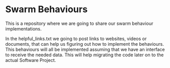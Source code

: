 # Swarm Behaviours
This is a repository where we are going to share our swarm behaviour implementations.

In the helpful_links.txt we going to post links to websites, videos or documents, that can help us figuring out how to implement the behaviours.
This behaviours will all be implemented assuming that we have an interface to receive the needed data.
This will help migrating the code later on to the actual Software Project.
